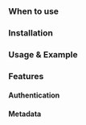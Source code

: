 ### When to use

### Installation

### Usage & Example

### Features

#### Authentication

#### Metadata